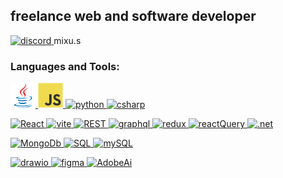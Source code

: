 ## freelance web and software developer

<p>
<a href="https://assets-global.website-files.com/6257adef93867e50d84d30e2/636e0a6a49cf127bf92de1e2_icon_clyde_blurple_RGB.png" target="_blank" rel="noreferrer"> 
<img src="https://assets-global.website-files.com/6257adef93867e50d84d30e2/636e0a6a49cf127bf92de1e2_icon_clyde_blurple_RGB.png" alt="discord" height="20"/> </a>
<a>mixu.s</a>
</p>

<h3 align="left">Languages and Tools:</h3>
<p align="left"> 
<a href="https://www.java.com" target="_blank" rel="noreferrer"> 
<img src="https://raw.githubusercontent.com/devicons/devicon/master/icons/java/java-original.svg" alt="java" width="40" height="40"/> </a>

<a href="https://developer.mozilla.org/en-US/docs/Web/JavaScript" target="_blank" rel="noreferrer"> 
<img src="https://raw.githubusercontent.com/devicons/devicon/master/icons/javascript/javascript-original.svg" alt="javascript" height="40"/> </a>

<a href="https://www.python.org" target="_blank" rel="noreferrer"> 
<img src="https://upload.wikimedia.org/wikipedia/commons/thumb/c/c3/Python-logo-notext.svg/242px-Python-logo-notext.svg.png" alt="python" height="40"/> </a>

<a href="[https://react.dev](https://upload.wikimedia.org/wikipedia/commons/thumb/d/d2/C_Sharp_Logo_2023.svg/256px-C_Sharp_Logo_2023.svg.png)" target="_blank" rel="noreferrer"> 
<img src="https://upload.wikimedia.org/wikipedia/commons/thumb/d/d2/C_Sharp_Logo_2023.svg/256px-C_Sharp_Logo_2023.svg.png" alt="csharp" height="40"/> </a>
</p>

<p>
<a href="https://react.dev" target="_blank" rel="noreferrer"> 
<img src="https://upload.wikimedia.org/wikipedia/commons/thumb/a/a7/React-icon.svg/1024px-React-icon.svg.png" alt="React" height="40"/> </a>

<a href="https://upload.wikimedia.org/wikipedia/commons/thumb/f/f1/Vitejs-logo.svg/1200px-Vitejs-logo.svg.png" target="_blank" rel="noreferrer"> 
<img src="https://upload.wikimedia.org/wikipedia/commons/thumb/f/f1/Vitejs-logo.svg/1200px-Vitejs-logo.svg.png" alt="vite" height="40"/> </a>

<a href="https://miro.medium.com/v2/resize:fit:1200/1*J3G3akaMpUOLegw0p0qthA.png" target="_blank" rel="noreferrer"> 
<img src="https://miro.medium.com/v2/resize:fit:1200/1*J3G3akaMpUOLegw0p0qthA.png" alt="REST" height="40"/> </a>

<a href="https://miro.medium.com/v2/resize:fit:400/1*nP2C50GK4_-ly_R_mq3juQ.png" target="_blank" rel="noreferrer"> 
<img src="https://miro.medium.com/v2/resize:fit:400/1*nP2C50GK4_-ly_R_mq3juQ.png" alt="graphql" height="40"/> </a>

<a href="https://cdn.worldvectorlogo.com/logos/redux.svg" target="_blank" rel="noreferrer"> 
<img src="https://cdn.worldvectorlogo.com/logos/redux.svg" alt="redux" height="40"/> </a>

<a href="https://miro.medium.com/v2/resize:fit:1400/1*elhu-42TzQEdsFjKDbQhhA.png" target="_blank" rel="noreferrer"> 
<img src="https://miro.medium.com/v2/resize:fit:1400/1*elhu-42TzQEdsFjKDbQhhA.png"alt="reactQuery" height="40"/> </a>

<a href="https://upload.wikimedia.org/wikipedia/commons/thumb/7/7d/Microsoft_.NET_logo.svg/1200px-Microsoft_.NET_logo.svg.png" target="_blank" rel="noreferrer"> 
<img src="https://upload.wikimedia.org/wikipedia/commons/thumb/7/7d/Microsoft_.NET_logo.svg/1200px-Microsoft_.NET_logo.svg.png" alt=".net" height="40"/> </a>
</p>

<p>
<a href="https://cdn.worldvectorlogo.com/logos/mongodb-icon-1.svg" target="_blank" rel="noreferrer"> 
<img src="https://cdn.worldvectorlogo.com/logos/mongodb-icon-1.svg" alt="MongoDb" height="40"/> </a>

<a href="https://db.cs.uni-tuebingen.de/teaching/ws2223/sql-is-a-programming-language/logo.svg" target="_blank" rel="noreferrer"> 
<img src="https://db.cs.uni-tuebingen.de/teaching/ws2223/sql-is-a-programming-language/logo.svg" alt="SQL" height="40"/> </a>

<a href="https://static-00.iconduck.com/assets.00/mysql-workbench-icon-2048x2048-sgkn70cp.png" target="_blank" rel="noreferrer"> 
<img src="https://static-00.iconduck.com/assets.00/mysql-workbench-icon-2048x2048-sgkn70cp.png" alt="mySQL" height="40"/> </a>
</p>

<p>
<a href="https://app.diagrams.net" target="_blank" rel="noreferrer"> 
<img src="https://upload.wikimedia.org/wikipedia/commons/thumb/3/3e/Diagrams.net_Logo.svg/2048px-Diagrams.net_Logo.svg.png" alt="drawio" height="40"/> </a>

<a href="https://www.figma.com" target="_blank" rel="noreferrer"> 
<img src="https://upload.wikimedia.org/wikipedia/commons/thumb/3/33/Figma-logo.svg/1667px-Figma-logo.svg.png" alt="figma" height="40"/> </a>

<a href="https://cc-prod.scene7.com/is/image/CCProdAuthor/dt_ai_mnemonic?$png$&jpegSize=100&wid=160" target="_blank" rel="noreferrer"> 
<img src="https://cc-prod.scene7.com/is/image/CCProdAuthor/dt_ai_mnemonic?$png$&jpegSize=100&wid=160" alt="AdobeAi" height="40"/> </a>
</p>
